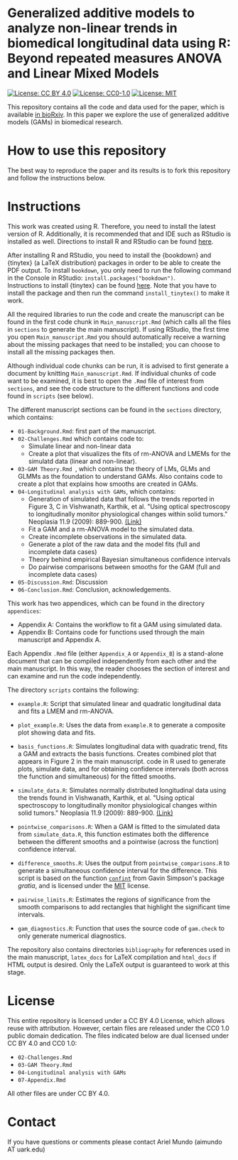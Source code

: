 Generalized additive models to analyze non-linear trends in biomedical longitudinal data using R: Beyond repeated measures ANOVA and Linear Mixed Models
====================================================================================================================================

[![License: CC BY 4.0](https://img.shields.io/badge/License%20All-CC%20BY%204.0-lightgrey)](https://creativecommons.org/licenses/by/4.0/) [![License: CC0-1.0](https://img.shields.io/badge/License%20Parts-CC0%201.0-lightgrey)](http://creativecommons.org/publicdomain/zero/1.0/)
[![License: MIT](https://img.shields.io/badge/License%20Parts-MIT-lightgrey)](https://opensource.org/licenses/MIT)


This repository contains all the code and data used for the paper, which is available [in bioRxiv](https://www.biorxiv.org/content/10.1101/2021.06.10.447970v2). In this paper we explore the use of generalized additive models (GAMs) in biomedical research.

# How to use this repository

The best way to reproduce the paper and its results is to fork this repository and follow the instructions below.

# Instructions

This work was created using R. Therefore, you need to install the latest version of R. Additionally, it is recommended that and IDE such as RStudio is installed as well. Directions to install R and RStudio can be found [here](https://rstudio-education.github.io/hopr/starting.html). <br>

After installing R and RStudio, you need to install the {bookdown} and {tinytex} (a LaTeX distribution) packages in order to be able to create the PDF output. To install `bookdown`, you only need to run the following command in the Console in RStudio: `install.packages("bookdown")`. <br>
Instructions to install {tinytex} can be found [here](https://yihui.org/tinytex/). Note that you have to install the package and then run the command `install_tinytex()` to make it work.

All the required libraries to run the code and create the manuscript can be found in the first code chunk in `Main_manuscript.Rmd` (which calls all the files in `sections` to generate the main manuscript). If using RStudio, the first time you open `Main_manuscript.Rmd` you should automatically receive a warning about the missing packages that need to be installed; you can choose to install all the missing packages then.

Although individual code chunks can be run, it is advised to first generate a document by knitting `Main_manuscript.Rmd`. If individual chunks of code want to be examined, it is best to open the `.Rmd` file of interest from `sections`, and see the code structure to the different functions and code found in `scripts` (see below).

The different manuscript sections can be found in the `sections` directory, which contains:

- `01-Background.Rmd`: first part of the manuscript.
- `02-Challenges.Rmd` which contains code to: 
    - Simulate linear and non-linear data
    - Create a plot  that visualizes the fits of rm-ANOVA and LMEMs for the simulatd data (linear and non-linear).
- `03-GAM Theory.Rmd `, which contains the theory of LMs, GLMs and GLMMs as the foundation to understand GAMs. Also contains code to create a plot that explains how smooths are created in GAMs.
- `04-Longitudinal analysis with GAMs`, which contains:
    - Generation of simulated data that follows the trends reported in Figure 3, C in Vishwanath, Karthik, et al. "Using optical spectroscopy to longitudinally monitor physiological changes within solid tumors." Neoplasia 11.9 (2009): 889-900. [(Link)](https://www.ncbi.nlm.nih.gov/pmc/articles/PMC2735810/)
    - Fit a GAM and a rm-ANOVA model to the simulated data.
    - Create incomplete observations in the simulated data.
    - Generate a plot of the raw data and the model fits (full and incomplete data cases)
    - Theory behind empirical Bayesian simultaneous confidence intervals
    - Do pairwise comparisons between smooths for the GAM (full and incomplete data cases)
- `05-Discussion.Rmd`: Discussion
- `06-Conclusion.Rmd`: Conclusion, acknowledgements.

This work has two appendices, which can be found in the directory `appendices`: 

- Appendix A: Contains the workflow to fit a GAM using simulated data.
- Appendix B: Contains code for functions used through the main manuscript and Appendix A.

Each Appendix `.Rmd` file (either `Appendix_A` or `Appendix_B`) is a stand-alone document that can be compiled independently from each other and the main manuscript. In this way, the reader chooses the section of interest and can examine and run the code independently.

The directory `scripts` contains the following:

- `example.R`: Script that simulated linear and quadratic longitudinal data and fits a LMEM and rm-ANOVA.
- `plot_example.R`: Uses the data from `example.R` to generate a composite plot showing data and fits.
- `basis_functions.R`: Simulates longitudinal data with quadratic trend, fits a GAM and extracts the basis functions. Creates combined plot that appears in Figure 2 in the main manuscript.
code in R used to generate plots, simulate data, and for obtaining confidence intervals (both across the function and simultaneous) for the fitted smooths.
- `simulate_data.R`: Simulates normally distributed longitudinal data using the trends found in Vishwanath, Karthik, et al. "Using optical spectroscopy to longitudinally monitor physiological changes within solid tumors." Neoplasia 11.9 (2009): 889-900. [(Link)](https://www.ncbi.nlm.nih.gov/pmc/articles/PMC2735810/)
- `pointwise_comparisons.R`: When a GAM is fitted to the simulated data from `simulate_data.R`, this function estimates both the difference between the different smooths and a pointwise (across the function) confidence interval.
- `difference_smooths.R`: Uses the output from `pointwise_comparisons.R` to generate a simultaneous confidence interval for the difference. This script is based on the function [`confint`](https://gavinsimpson.github.io/gratia/reference/confint.gam.html) from Gavin Simpson's package _gratia_, and is licensed under the [MIT](https://github.com/aimundo/GAMs-biomedical-research/blob/main/LICENSE.md) license.
- `pairwise_limits.R`: Estimates the regions of significance from the smooth comparisons to add rectangles that highlight the significant time intervals.

- `gam_diagnostics.R`: Function that uses the source code of `gam.check` to only generate numerical diagnostics.


The repository also contains directories `bibliography` for references used in the main manuscript, `latex_docs` for LaTeX compilation and `html_docs` if HTML output is desired. Only the LaTeX output is guaranteed to work at this stage.

# License

This entire repository is licensed under a CC BY 4.0 License, which allows reuse with attribution. However, certain files are released under the CC0 1.0 public domain dedication. The files indicated below are dual licensed under CC BY 4.0 and CC0 1.0:

- `02-Challenges.Rmd`
- `03-GAM Theory.Rmd`
- `04-Longitudinal analysis with GAMs`
- `07-Appendix.Rmd`

All other files are under CC BY 4.0.

# Contact

If you have questions or comments please contact Ariel Mundo (aimundo AT uark.edu)
